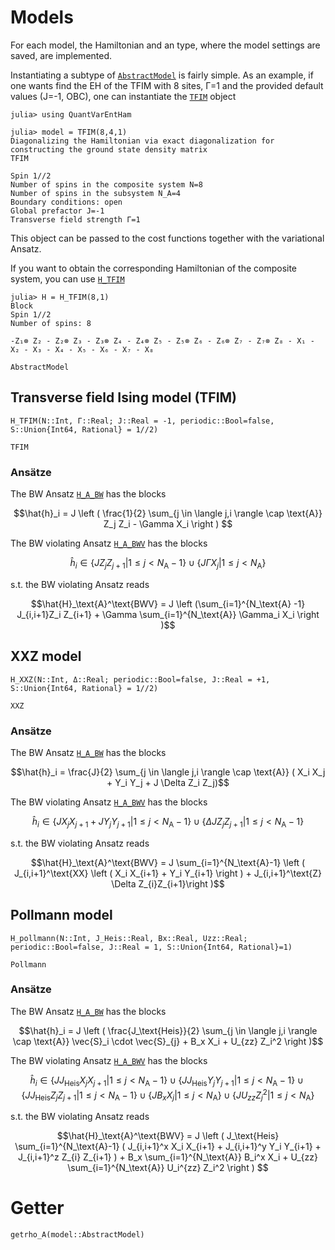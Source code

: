 # Models

For each model, the Hamiltonian and an type, where the model settings are saved, are implemented. 

Instantiating a subtype of [`AbstractModel`](@ref) is fairly simple.
As an example, if one wants find the EH of the TFIM with 8 sites, Γ=1
and the provided default values (J=-1, OBC), one can instantiate the [`TFIM`](@ref) object
```jldoctest Models
julia> using QuantVarEntHam

julia> model = TFIM(8,4,1)
Diagonalizing the Hamiltonian via exact diagonalization for constructing the ground state density matrix
TFIM

Spin 1//2
Number of spins in the composite system N=8
Number of spins in the subsystem N_A=4
Boundary conditions: open
Global prefactor J=-1
Transverse field strength Γ=1

```
This object can be passed to the cost functions together with the variational Ansatz.

If you want to obtain the corresponding Hamiltonian of the composite system, you can 
use  [`H_TFIM`](@ref)
```jldoctest Models
julia> H = H_TFIM(8,1)
Block
Spin 1//2
Number of spins: 8

-Z₁⊗ Z₂ - Z₂⊗ Z₃ - Z₃⊗ Z₄ - Z₄⊗ Z₅ - Z₅⊗ Z₆ - Z₆⊗ Z₇ - Z₇⊗ Z₈ - X₁ - X₂ - X₃ - X₄ - X₅ - X₆ - X₇ - X₈

```


```@docs 
AbstractModel
```
## Transverse field Ising model (TFIM)
```@docs 
H_TFIM(N::Int, Γ::Real; J::Real = -1, periodic::Bool=false, S::Union{Int64, Rational} = 1//2)
```
```@docs
TFIM
```
### Ansätze
The BW Ansatz [`H_A_BW`](@ref) has the blocks 
```math
\hat{h}_i = J \left ( \frac{1}{2} \sum_{j \in \langle j,i \rangle \cap \text{A}} Z_j Z_i - \Gamma X_i \right ) 
```
The BW violating Ansatz [`H_A_BWV`](@ref) has the blocks 
```math
\hat{h}_i \in  \{ J Z_j Z_{j+1} |  1 \leq j < N_\text{A}-1 \} \cup \{ J\Gamma X_j | 1 \leq j < N_\text{A}\}
```
s.t. the BW violating Ansatz reads
 ```math
\hat{H}_\text{A}^\text{BWV} = J \left (\sum_{i=1}^{N_\text{A} -1} J_{i,i+1}Z_i Z_{i+1} + \Gamma \sum_{i=1}^{N_\text{A}} \Gamma_i X_i \right )
```
## XXZ model 
```@docs 
H_XXZ(N::Int, Δ::Real; periodic::Bool=false, J::Real = +1, S::Union{Int64, Rational} = 1//2)
```
```@docs
XXZ
```
### Ansätze
The BW Ansatz [`H_A_BW`](@ref) has the blocks 
```math
\hat{h}_i = \frac{J}{2} \sum_{j \in \langle j,i \rangle \cap \text{A}} ( X_i X_j + Y_i Y_j + J \Delta Z_i Z_j)
```
The BW violating Ansatz [`H_A_BWV`](@ref) has the blocks 
```math
\hat{h}_i \in \{J X_j X_{j+1}+J Y_j Y_{j+1} | 1 \leq j < N_\text{A}-1\} \cup \{\Delta J Z_j Z_{j+1} | 1 \leq j < N_\text{A}-1\}
```
s.t. the BW violating Ansatz reads
 ```math
\hat{H}_\text{A}^\text{BWV} = J  \sum_{i=1}^{N_\text{A}-1} \left ( J_{i,i+1}^\text{XX} \left (  X_i X_{i+1} + Y_i Y_{i+1}  \right ) +  J_{i,i+1}^\text{Z} \Delta Z_{i}Z_{i+1}\right )
```
## Pollmann model
```@docs 
H_pollmann(N::Int, J_Heis::Real, Bx::Real, Uzz::Real; periodic::Bool=false, J::Real = 1, S::Union{Int64, Rational}=1)
```
```@docs 
Pollmann
```
### Ansätze
The BW Ansatz [`H_A_BW`](@ref) has the blocks 
```math
\hat{h}_i = J \left ( \frac{J_\text{Heis}}{2} \sum_{j \in \langle j,i \rangle \cap \text{A}} \vec{S}_i \cdot \vec{S}_{j} + B_x X_i + U_{zz} Z_i^2 \right )
```
The BW violating Ansatz [`H_A_BWV`](@ref) has the blocks 
```math
\hat{h}_i \in \{J J_\text{Heis} X_j X_{j+1} | 1 \leq j < N_\text{A}-1\} \cup \{J J_\text{Heis} Y_j Y_{j+1} | 1 \leq j < N_\text{A}-1\} \cup \{J J_\text{Heis} Z_j Z_{j+1} | 1 \leq j < N_\text{A}-1\} \cup \{ J B_x X_j | 1 \leq j < N_\text{A}\} \cup \{ J U_{zz} Z_j^2 | 1 \leq j < N_\text{A}\}
```
s.t. the BW violating Ansatz reads
 ```math
\hat{H}_\text{A}^\text{BWV} = J \left ( J_\text{Heis} \sum_{i=1}^{N_\text{A}-1} ( J_{i,i+1}^x X_i X_{i+1} + 
    J_{i,i+1}^y Y_i Y_{i+1} + J_{i,i+1}^z Z_{i} Z_{i+1} ) 
    + B_x \sum_{i=1}^{N_\text{A}} B_i^x X_i  
     +  U_{zz} \sum_{i=1}^{N_\text{A}} U_i^{zz} Z_i^2 \right ) 
```

# Getter 

```@docs 
getrho_A(model::AbstractModel) 
```